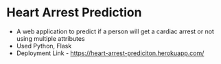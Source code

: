 # Heart Arrest Prediction
* A web application to predict if a person will get a cardiac arrest or not using multiple attributes
* Used Python, Flask
* Deployment Link - https://heart-arrest-prediciton.herokuapp.com/
